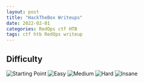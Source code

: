 ```yaml
---
layout: post
title: "HackTheBox Writeups"
date: 2022-02-01
categories: RedOps ctf HTB
tags: ctf htb RedOps writeup
---
```

## Difficulty
![Starting Point]()
![Easy]()
![Medium]()
![Hard]()
![Insane]()
